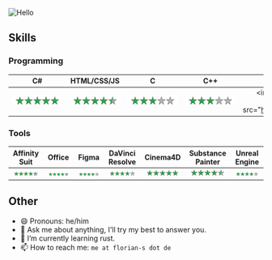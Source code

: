 ![Hello](https://user-images.githubusercontent.com/35099715/218798947-363e4f9f-3dd0-4edd-a9f9-7c7ce2f46b71.svg)


## Skills
### Programming
| C# | HTML/CSS/JS | C | C++ | Python | Java | SQL | Rust |
  |:---:|:---:|:---:|:---:|:---:|:---:|:---:|:---:|
  |<img style="width: 100px; min-width: 100px; max-width: 100px;" src="https://github.com/Flo96S/flo96s/blob/main/5stars.svg">|<img style="width: 100px; min-width: 100px; max-width: 100px;" src="https://github.com/Flo96S/flo96s/blob/main/4_5stars.svg">|<img style="width: 100px; min-width: 100px; max-width: 100px;" src="https://github.com/Flo96S/flo96s/blob/main/3stars.svg">|<img style="width: 100px; min-width: 100px; max-width: 100px;" src="https://github.com/Flo96S/flo96s/blob/main/3stars.svg">|<imgstyle="width: 100px; min-width: 100px; max-width: 100px;"  src="https://github.com/Flo96S/flo96s/blob/main/4_5stars.svg">|<imgstyle="width: 100px; min-width: 100px; max-width: 100px;"  src="https://github.com/Flo96S/flo96s/blob/main/4stars.svg">|<imgstyle="width: 100px; min-width: 100px; max-width: 100px;"  src="https://github.com/Flo96S/flo96s/blob/main/4_5stars.svg">| Currently learning |

### Tools
| Affinity Suit | Office | Figma | DaVinci Resolve | Cinema4D | Substance Painter | Unreal Engine |
|:---:|:---:|:---:|:---:|:---:|:---:|:---:|
|<img width=100 src="https://github.com/Flo96S/flo96s/blob/main/4_5stars.svg">|<img width=100 src="https://github.com/Flo96S/flo96s/blob/main/4_5stars.svg">|<img width=100 src="https://github.com/Flo96S/flo96s/blob/main/4stars.svg">|<img width=100 src="https://github.com/Flo96S/flo96s/blob/main/4stars.svg">|<img width=100 src="https://github.com/Flo96S/flo96s/blob/main/5stars.svg">|<img width=100 src="https://github.com/Flo96S/flo96s/blob/main/4_5stars.svg">|<img width=100 src="https://github.com/Flo96S/flo96s/blob/main/4stars.svg">
## Other

- 😄 Pronouns: he/him
- 💬 Ask me about anything, I'll try my best to answer you.
- 🌱 I’m currently learning rust.
- 📫 How to reach me: `me at florian-s dot de`
